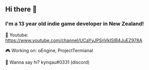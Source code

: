 ## Hi there 👋
### I'm a 13 year old indie game developer in New Zealand!

🔴 Youtube: https://www.youtube.com/channel/UCaYyJPSnVkISlB4JuEZ978A

🎮 Working on: αEngine, ProjectTermianal

📡 Wanna say hi? kynqau#0331 (discord)
